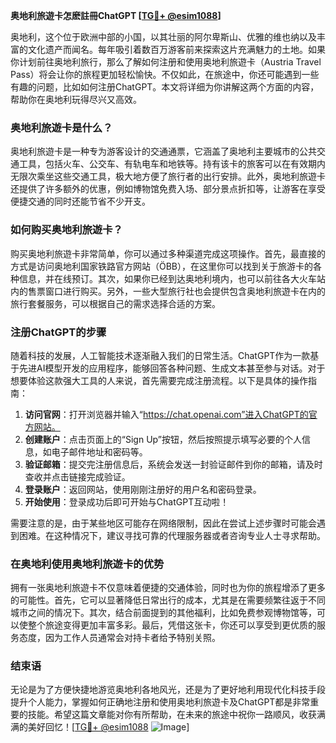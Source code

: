 **奥地利旅遊卡怎麽註冊ChatGPT [[TG💪+ @esim1088](https://t.me/s/esim1088)]**

奥地利，这个位于欧洲中部的小国，以其壮丽的阿尔卑斯山、优雅的维也纳以及丰富的文化遗产而闻名。每年吸引着数百万游客前来探索这片充满魅力的土地。如果你计划前往奥地利旅行，那么了解如何注册和使用奥地利旅遊卡（Austria Travel Pass）将会让你的旅程更加轻松愉快。不仅如此，在旅途中，你还可能遇到一些有趣的问题，比如如何注册ChatGPT。本文将详细为你讲解这两个方面的内容，帮助你在奥地利玩得尽兴又高效。

### 奥地利旅遊卡是什么？

奥地利旅遊卡是一种专为游客设计的交通通票，它涵盖了奥地利主要城市的公共交通工具，包括火车、公交车、有轨电车和地铁等。持有该卡的旅客可以在有效期内无限次乘坐这些交通工具，极大地方便了旅行者的出行安排。此外，奥地利旅遊卡还提供了许多额外的优惠，例如博物馆免费入场、部分景点折扣等，让游客在享受便捷交通的同时还能节省不少开支。

### 如何购买奥地利旅遊卡？

购买奥地利旅遊卡非常简单，你可以通过多种渠道完成这项操作。首先，最直接的方式是访问奥地利国家铁路官方网站（ÖBB），在这里你可以找到关于旅游卡的各种信息，并在线预订。其次，如果你已经到达奥地利境内，也可以前往各大火车站内的售票窗口进行购买。另外，一些大型旅行社也会提供包含奥地利旅遊卡在内的旅行套餐服务，可以根据自己的需求选择合适的方案。

### 注册ChatGPT的步骤

随着科技的发展，人工智能技术逐渐融入我们的日常生活。ChatGPT作为一款基于先进AI模型开发的应用程序，能够回答各种问题、生成文本甚至参与对话。对于想要体验这款强大工具的人来说，首先需要完成注册流程。以下是具体的操作指南：

1. **访问官网**：打开浏览器并输入“https://chat.openai.com”进入ChatGPT的官方网站。
2. **创建账户**：点击页面上的“Sign Up”按钮，然后按照提示填写必要的个人信息，如电子邮件地址和密码等。
3. **验证邮箱**：提交完注册信息后，系统会发送一封验证邮件到你的邮箱，请及时查收并点击链接完成验证。
4. **登录账户**：返回网站，使用刚刚注册好的用户名和密码登录。
5. **开始使用**：登录成功后即可开始与ChatGPT互动啦！

需要注意的是，由于某些地区可能存在网络限制，因此在尝试上述步骤时可能会遇到困难。在这种情况下，建议寻找可靠的代理服务器或者咨询专业人士寻求帮助。

### 在奥地利使用奥地利旅遊卡的优势

拥有一张奥地利旅遊卡不仅意味着便捷的交通体验，同时也为你的旅程增添了更多的可能性。首先，它可以显著降低日常出行的成本，尤其是在需要频繁往返于不同城市之间的情况下。其次，结合前面提到的其他福利，比如免费参观博物馆等，可以使整个旅途变得更加丰富多彩。最后，凭借这张卡，你还可以享受到更优质的服务态度，因为工作人员通常会对持卡者给予特别关照。

### 结束语

无论是为了方便快捷地游览奥地利各地风光，还是为了更好地利用现代化科技手段提升个人能力，掌握如何正确地注册和使用奥地利旅遊卡及ChatGPT都是非常重要的技能。希望这篇文章能对你有所帮助，在未来的旅途中祝你一路顺风，收获满满的美好回忆！[[TG💪+ @esim1088](https://t.me/s/esim1088) ![Image](https://i.postimg.cc/4NQfJmqS/Snipaste-2025-05-13-00-14-12.png)]